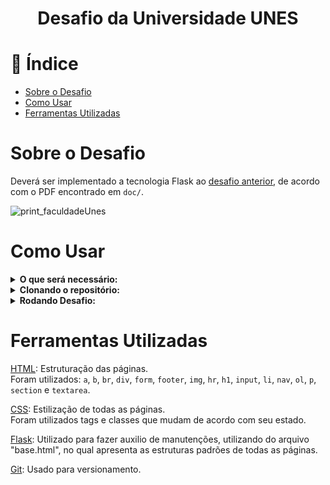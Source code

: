 <h1 align="center"> Desafio da Universidade UNES</h1>


# :mag_right: Índice

* [Sobre o Desafio](#sobre)
* [Como Usar](#comoUsar)
* [Ferramentas Utilizadas](#ferramentas)

<span id="sobre"></span>

# Sobre o Desafio

Deverá ser implementado a tecnologia Flask ao <a href="https://github.com/BrunoSerpa/Desafio_Faculdade_Unes_PW/releases/tag/V1"> desafio anterior</a>, de acordo com o PDF encontrado em  ```doc/```.

![print_faculdadeUnes](https://github.com/BrunoSerpa/Desafio_Faculdade_Unes_PW/blob/main/Doc/faculdadeUnes.gif?raw=true)

<span id="comoUsar"></span>

# Como Usar

<details>
  <summary><b>O que será necessário:</b></summary>

  - <a href="https://git-scm.com/downloads">Git</a> Será necessário o git para fazer uma clonagem do repositório.
</details>

<details>
  <summary><b>Clonando o repositório:</b></summary>
  
  1º Passo: Crie uma pasta vazia.

  2º Passo: Entre na pasta criada e clique no diretório na parte superior e digite cmd:

  ![print_passo2](https://github.com/BrunoSerpa/Desafio_Faculdade_Unes_PW/blob/main/Doc/Passo2.PNG?raw=true)

  3º Passo: Dentro do cmd insira o comando:
 
  `git clone "https://github.com/BrunoSerpa/Desafio_Faculdade_Unes_PW" .`
</details>


<details>
  <summary><b>Rodando Desafio:</b></summary>

  1° Passo: Dentro do Cmd criado em "Clonando o repositório" insira os comandos:
  
  `cd src`

  `py -m venv venv`
  >Caso os comando não funcionar, troque a palavra python do comando  por <b>py3</b>. 

  >> OBS: Se o seu python não for da versão  3.11.2 é possível os comandos não funcionarem. Para instalar a versão desejada <a href="https://www.python.org/downloads/release/python-3112/">Clique Aqui</a> ou vá para o site oficial da linguagem.

  2º Passo: Entre na sua Máquina Virtual com o comando:

  `.\venv\Scripts\activate`

  6º Passo: Instale os requerimentos com o comando:

  `pip install -r requirements.txt`

  7º Passo: Acesse o projeto com o comando:  (Isso executará o `app.py` e será possível ver o site funcional).

  `flask run`

  8º Passo: Quando finalzar insira o comando no cmd: (Isso vai parar o venv)

  `deactivate`

</details>

<span id="ferramentas"></span>

# Ferramentas Utilizadas

<a href="https://www.w3schools.com/html/">HTML</a>: Estruturação das páginas.<br/> Foram utilizados: `a`, `b`, `br`, `div`, `form`, `footer`, `img`, `hr`, `h1`, `input`, `li`, `nav`, `ol`, `p`, `section` e `textarea`.

<a href="https://www.w3schools.com/css/">CSS</a>: Estilização de todas as páginas.<br/>
Foram utilizados tags e classes que mudam de acordo com seu estado.

<a href="https://flask.palletsprojects.com">Flask</a>: Utilizado para fazer auxilio de manutenções, utilizando do arquivo "base.html", no qual apresenta as estruturas padrões de todas as páginas.

<a href="https://git-scm.com">Git</a>: Usado para versionamento.